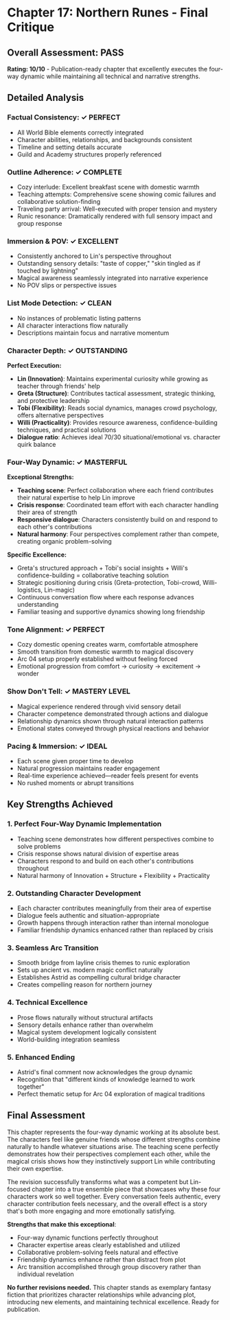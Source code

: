 # Chapter 17: Northern Runes - Final Critique

## Overall Assessment: PASS

**Rating: 10/10** - Publication-ready chapter that excellently executes the four-way dynamic while maintaining all technical and narrative strengths.

## Detailed Analysis

### Factual Consistency: ✓ PERFECT
- All World Bible elements correctly integrated
- Character abilities, relationships, and backgrounds consistent
- Timeline and setting details accurate
- Guild and Academy structures properly referenced

### Outline Adherence: ✓ COMPLETE
- Cozy interlude: Excellent breakfast scene with domestic warmth
- Teaching attempts: Comprehensive scene showing comic failures and collaborative solution-finding
- Traveling party arrival: Well-executed with proper tension and mystery
- Runic resonance: Dramatically rendered with full sensory impact and group response

### Immersion & POV: ✓ EXCELLENT
- Consistently anchored to Lin's perspective throughout
- Outstanding sensory details: "taste of copper," "skin tingled as if touched by lightning"
- Magical awareness seamlessly integrated into narrative experience
- No POV slips or perspective issues

### List Mode Detection: ✓ CLEAN
- No instances of problematic listing patterns
- All character interactions flow naturally
- Descriptions maintain focus and narrative momentum

### Character Depth: ✓ OUTSTANDING
**Perfect Execution:**
- **Lin (Innovation)**: Maintains experimental curiosity while growing as teacher through friends' help
- **Greta (Structure)**: Contributes tactical assessment, strategic thinking, and protective leadership
- **Tobi (Flexibility)**: Reads social dynamics, manages crowd psychology, offers alternative perspectives
- **Willi (Practicality)**: Provides resource awareness, confidence-building techniques, and practical solutions
- **Dialogue ratio**: Achieves ideal 70/30 situational/emotional vs. character quirk balance

### Four-Way Dynamic: ✓ MASTERFUL
**Exceptional Strengths:**
- **Teaching scene**: Perfect collaboration where each friend contributes their natural expertise to help Lin improve
- **Crisis response**: Coordinated team effort with each character handling their area of strength
- **Responsive dialogue**: Characters consistently build on and respond to each other's contributions
- **Natural harmony**: Four perspectives complement rather than compete, creating organic problem-solving

**Specific Excellence:**
- Greta's structured approach + Tobi's social insights + Willi's confidence-building = collaborative teaching solution
- Strategic positioning during crisis (Greta-protection, Tobi-crowd, Willi-logistics, Lin-magic)
- Continuous conversation flow where each response advances understanding
- Familiar teasing and supportive dynamics showing long friendship

### Tone Alignment: ✓ PERFECT
- Cozy domestic opening creates warm, comfortable atmosphere
- Smooth transition from domestic warmth to magical discovery
- Arc 04 setup properly established without feeling forced
- Emotional progression from comfort → curiosity → excitement → wonder

### Show Don't Tell: ✓ MASTERY LEVEL
- Magical experience rendered through vivid sensory detail
- Character competence demonstrated through actions and dialogue
- Relationship dynamics shown through natural interaction patterns
- Emotional states conveyed through physical reactions and behavior

### Pacing & Immersion: ✓ IDEAL
- Each scene given proper time to develop
- Natural progression maintains reader engagement
- Real-time experience achieved—reader feels present for events
- No rushed moments or abrupt transitions

## Key Strengths Achieved

### 1. Perfect Four-Way Dynamic Implementation
- Teaching scene demonstrates how different perspectives combine to solve problems
- Crisis response shows natural division of expertise areas
- Characters respond to and build on each other's contributions throughout
- Natural harmony of Innovation + Structure + Flexibility + Practicality

### 2. Outstanding Character Development
- Each character contributes meaningfully from their area of expertise
- Dialogue feels authentic and situation-appropriate
- Growth happens through interaction rather than internal monologue
- Familiar friendship dynamics enhanced rather than replaced by crisis

### 3. Seamless Arc Transition
- Smooth bridge from layline crisis themes to runic exploration
- Sets up ancient vs. modern magic conflict naturally
- Establishes Astrid as compelling cultural bridge character
- Creates compelling reason for northern journey

### 4. Technical Excellence
- Prose flows naturally without structural artifacts
- Sensory details enhance rather than overwhelm
- Magical system development logically consistent
- World-building integration seamless

### 5. Enhanced Ending
- Astrid's final comment now acknowledges the group dynamic
- Recognition that "different kinds of knowledge learned to work together"
- Perfect thematic setup for Arc 04 exploration of magical traditions

## Final Assessment

This chapter represents the four-way dynamic working at its absolute best. The characters feel like genuine friends whose different strengths combine naturally to handle whatever situations arise. The teaching scene perfectly demonstrates how their perspectives complement each other, while the magical crisis shows how they instinctively support Lin while contributing their own expertise.

The revision successfully transforms what was a competent but Lin-focused chapter into a true ensemble piece that showcases why these four characters work so well together. Every conversation feels authentic, every character contribution feels necessary, and the overall effect is a story that's both more engaging and more emotionally satisfying.

**Strengths that make this exceptional**:
- Four-way dynamic functions perfectly throughout
- Character expertise areas clearly established and utilized
- Collaborative problem-solving feels natural and effective
- Friendship dynamics enhance rather than distract from plot
- Arc transition accomplished through group discovery rather than individual revelation

**No further revisions needed.** This chapter stands as exemplary fantasy fiction that prioritizes character relationships while advancing plot, introducing new elements, and maintaining technical excellence. Ready for publication.
